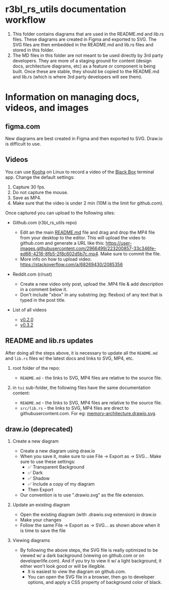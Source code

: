 # r3bl_rs_utils documentation workflow

1. This folder contains diagrams that are used in the README.md and lib.rs files. These diagrams are
   created in Figma and exported to SVG. The SVG files are then embedded in the README.md and lib.rs
   files and stored in this folder.
2. The MD files in this folder are not meant to be used directly by 3rd party developers. They are
   more of a staging ground for content (design docs, architecture diagrams, etc) as a feature or
   component is being built. Once these are stable, they should be copied to the README.md and
   lib.rs (which is where 3rd party developers will see them).

# Information on managing docs, videos, and images

## figma.com

New diagrams are best created in Figma and then exported to SVG. Draw.io is difficult to use.

## Videos

You can use [Kooha](https://flathub.org/apps/details/io.github.seadve.Kooha) on Linux to record a
video of the [Black Box](https://flathub.org/apps/details/com.raggesilver.BlackBox) terminal app.
Change the default settings:

1. Capture 30 fps.
2. Do not capture the mouse.
3. Save as MP4.
4. Make sure that the video is under 2 min (10M is the limit for github.com).

Once captured you can upload to the following sites:

- Github.com (r3bl_rs_utils repo)

  - Edit an the main [README.md](https://github.com/r3bl-org/r3bl_rs_utils#readme) file and drag and
    drop the MP4 file from your desktop to the editor. This will upload the video to github.com and
    generate a URL like this:
    <https://user-images.githubusercontent.com/2966499/223200857-33c346fe-ed66-4216-8fb5-2f8c602d5b7c.mp4>.
    Make sure to commit the file.
  - More info on how to upload video: <https://stackoverflow.com/a/68269430/2085356>

- Reddit.com (r/rust)

  - Create a new video only post, upload the .MP4 file & add description in a comment below it.
  - Don't include "xbox" in any substring (eg: flexbox) of any text that is typed in the post title.

- List of all videos
  - [v0.2.0](https://user-images.githubusercontent.com/2966499/206881196-37cf1220-8c1b-460e-a2cb-7e06d22d6a02.mp4)
  - [v0.3.2](https://user-images.githubusercontent.com/2966499/223200857-33c346fe-ed66-4216-8fb5-2f8c602d5b7c.mp4)

## README and lib.rs updates

After doing all the steps above, it is necessary to update all the `README.md` and `lib.rs` files w/
the latest docs and links to SVG, MP4, etc.

1. root folder of the repo:

   - `README.md` - the links to SVG, MP4 files are relative to the source file.

2. in `tui` sub-folder, the following files have the same documentation content:

   - `README.md` - the links to SVG, MP4 files are relative to the source file.
   - `src/lib.rs` - the links to SVG, MP4 files are direct to githubusercontent.com. For eg:
     [memory-architecture.drawio.svg](https://raw.githubusercontent.com/r3bl-org/r3bl_rs_utils/main/docs/memory-architecture.drawio.svg).

## draw.io (deprecated)

1. Create a new diagram

   - Create a new diagram using draw.io
   - When you save it, make sure to use File -> Export as -> SVG... Make sure to use these settings:
     - ✅ Transparent Background
     - ✅ Dark
     - ✅ Shadow
     - ✅ Include a copy of my diagram
     - Then Export
   - Our convention is to use ".drawio.svg" as the file extension.

2. Update an existing diagram

   - Open the existing diagram (with .drawio.svg extension) in draw.io
   - Make your changes
   - Follow the same File -> Export as -> SVG... as shown above when it is time to save the file

3. Viewing diagrams

   - By following the above steps, the SVG file is really optimized to be viewed w/ a dark
     background (viewing on github.com or on developerlife.com). And if you try to view it w/ a
     light background, it either won't look good or will be illegible.
     - It is easiest to view the diagram on github.com.
     - You can open the SVG file in a browser, then go to developer options, and apply a CSS
       property of background color of black.
